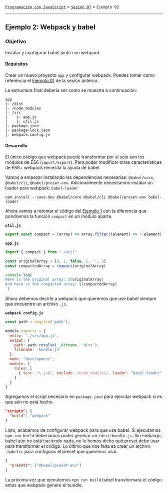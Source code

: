 [`Programación con JavaScript`](../../Readme.md) > [`Sesión 07`](../Readme.md) > `Ejemplo 02`

---

## Ejemplo 2: Webpack y babel

### Objetivo

Instalar y configurar babel junto con webpack

#### Requisitos

Crear un nuevo proyecto `app` y configurar webpack. Puedes tomar como referencia el 
[Ejemplo 01](../../Sesion-06/Ejemplo-01/Readme.md) de la sesión anterior. 

La estructura final debería ser como se muestra a continuación:

```
app
|- /dist
|- /node_modules
|- /src
|    |- app.js
|    |- util.js
|- package.json
|- package-lock.json
|- webpack.config.js
```

#### Desarrollo

El único código que webpack puede transformar por sí solo son los módulos de ES6 (`import/export`). Para poder modificar
otras características de ES6+ webpack necesita la ayuda de babel. 

Vamos a empezar instalando las dependencias necesarias: `@babel/core`, `@babel/cli`, `@babel/preset-env`. Adicionalmente
necesitamos instalar un loader para webpack: `babel-loader`

```
npm install --save-dev @babel/core @babel/cli @babel/preset-env babel-loader
```

Ahora vamos a retomar el código del [Ejemplo 1](../Ejemplo-01/Readme.md) con la diferencia que pondremos la función 
`compact` en un módulo aparte.

**`util.js`**
```javascript
export const compact = (array) => array.filter((element) => !!element)
```

**`app.js`**
```javascript
import { compact } from "./util"

const originalArray = [0, 1, false, 2, '', 3]
const compactedArray = compact(originalArray)

console.log(`
Here is the original array: ${originalArray}
And here is the compacted array: ${compactedArray}
`)
```

Ahora debemos decirle a webpack que queremos que use babel siempre que encuentre un archivo `.js`. 

**`webpack.config.js`**
```javascript
const path = require('path');

module.exports = {
  entry: './src/app.js',
  output: {
    path: path.resolve(__dirname, 'dist'),
    filename: 'bundle.js'
  },
  mode: "development",
  module: {
    rules: [
      { test: /\.js$/, exclude: /node_modules/, loader: "babel-loader" }
    ]
  }
}
```

Agregamos el script necesario en `package.json` para ejecutar webpack si es que aún no está hecho.

```json
"scripts": {
  "build": "webpack"
}
```

Listo, acabamos de configurar webpack para que use babel. Si ejecutamos `npm run build` deberíamos poder generar un
`/dist/bundle.js`. Sin embargo, babel aún no está haciendo nada, no le hemos dicho qué preset debe usar para transformar
el código. Lo último que nos falta es crear un archivo `.babelrc` para configurar el preset que queremos usar.

```json
{
  "presets": ["@babel/preset-env"]
}
```

La próxima vez que ejecutemos `npm run build` babel transformará el código antes que webpack genere el bundle.
